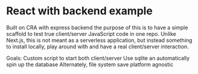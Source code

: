 # React with backend example

Built on CRA with express backend the purpose of this is to have a simple scaffold to test true client/server JavaScript code in one repo. Unlike Next.js, this is not meant as a serverless application, but instead something to install locally, play around with and have a real client/server interaction. 

Goals:
Custom script to start both client/server
Use sqlite an automatically spin up the database
Alternately, file system save platform agnostic
